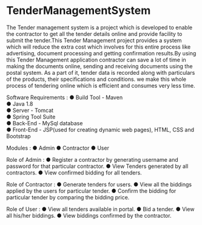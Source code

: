 # TenderManagementSystem

The Tender management system is a project which is developed to enable the contractor to get all the tender details online and provide facility to submit the tender.This Tender Management project provides a system which will reduce the extra cost which involves for this entire process like advertising, document processing and getting confirmation results.By using this Tender Management application contractor can save a lot of time in making the documents online, sending and receiving documents using the postal system. 
As a part of it, tender data is recorded along with particulars of the products, their specifications and conditions.
we make this whole process of tendering online which is efficient and consumes very less time.

Software Requirements :
● Build Tool - Maven<br />
● Java 1.8 <br />
● Server - Tomcat <br />
● Spring Tool Suite <br />
● Back-End - MySql database <br />
● Front-End - JSP(used for creating dynamic web pages), HTML, CSS and Bootstrap <br />

Modules :
● Admin
● Contractor
● User

Role of Admin :
● Register a contractor by generating username and password for that particular contractor.
● View Tenders generated by all contractors.
● View confirmed bidding for all tenders.

Role of Contractor :
● Generate tenders for users.
● View all the biddings applied by the users for particular tender.
● Confirm the bidding for particular tender by comparing the bidding price.

Role of User :
● View all tenders available in portal.
● Bid a tender.
● View all his/her biddings.
● View biddings confirmed by the contractor.

